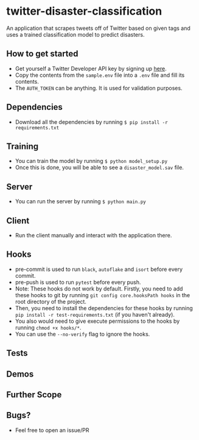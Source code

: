 # twitter-disaster-classification
An application that scrapes tweets off of Twitter based on given tags and uses a trained classification model to predict disasters.

## How to get started
- Get yourself a Twitter Developer API key by signing up [here](https://developer.twitter.com/en).
- Copy the contents from the `sample.env` file into a `.env` file and fill its contents.
- The `AUTH_TOKEN` can be anything. It is used for validation purposes.

## Dependencies
- Download all the dependencies by running 
  `$ pip install -r requirements.txt`
  
## Training
- You can train the model by running 
  `$ python model_setup.py`
- Once this is done, you will be able to see a `disaster_model.sav` file.

## Server
- You can run the server by running
  `$ python main.py`

## Client
- Run the client manually and interact with the application there.

## Hooks
- pre-commit is used to run `black`, `autoflake` and `isort` before every commit.
- pre-push is used to run `pytest` before every push.
- Note: These hooks do not work by default. Firstly, you need to add these hooks to git by running `git config core.hooksPath hooks` in the root directory            of the project.
- Then, you need to install the dependencies for these hooks by running `pip install -r test-requirements.txt` (if you haven't already).
- You also would need to give execute permissions to the hooks by running `chmod +x hooks/*`.
- You can use the `--no-verify` flag to ignore the hooks.


## Tests

## Demos

## Further Scope

## Bugs?
- Feel free to open an issue/PR
